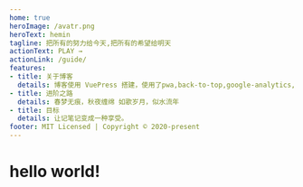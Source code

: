 ```yaml
---
home: true
heroImage: /avatr.png
heroText: hemin
tagline: 把所有的努力给今天,把所有的希望给明天
actionText: PLAY →
actionLink: /guide/
features:
- title: 关于博客
  details: 博客使用 VuePress 搭建，使用了pwa,back-to-top,google-analytics,vuepress-plugin-auto-sidebar,last-updated,medium-zoom插件，使用了Travis ci做持续集成。
- title: 进阶之路
  details: 春梦无痕，秋夜缠绵 如歌岁月，似水流年
- title: 目标
  details: 让记笔记变成一种享受。
footer: MIT Licensed | Copyright © 2020-present
---
```


# hello world!
